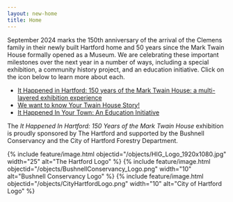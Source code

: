 ```yaml
---
layout: new-home
title: Home
---
```


September 2024 marks the 150th anniversary of the arrival of the Clemens family in their newly built Hartford home and 50 years since the Mark Twain House formally opened as a Museum. We are celebrating these important milestones over the next year in a number of ways, including a special exhibition, a community history project, and an education initiative. Click on the icon below to learn more about each.

- <a href="{{ site.url }}it-happened-in-hartford.html">It Happened in Hartford: 150 years of the Mark Twain House: a multi-layered exhibition experience</a>
- <a href="{{ site.url }}your-twain-house-story.html">We want to know Your Twain House Story!</a>
- <a href="{{ site.url }}getinvolved.html">It Happened In Your Town: An Education Initiative</a>

The *It Happened In Hartford: 150 Years of the Mark Twain House* exhibition is proudly sponsored by The Hartford and supported by the Bushnell Conservancy and the City of Hartford Forestry Department.

{% include feature/image.html objectid="/objects/HIG_Logo_1920x1080.jpg" width="25" alt="The Hartford Logo" %}
{% include feature/image.html objectid="/objects/BushnellConservancy_Logo.png" width="10" alt="Bushnell Conservancy Logo" %}
{% include feature/image.html objectid="/objects/CityHartfordLogo.png" width="10" alt="City of Hartford Logo" %}

